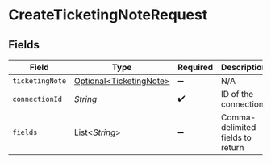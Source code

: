 # CreateTicketingNoteRequest


## Fields

| Field                                                            | Type                                                             | Required                                                         | Description                                                      |
| ---------------------------------------------------------------- | ---------------------------------------------------------------- | ---------------------------------------------------------------- | ---------------------------------------------------------------- |
| `ticketingNote`                                                  | [Optional\<TicketingNote>](../../models/shared/TicketingNote.md) | :heavy_minus_sign:                                               | N/A                                                              |
| `connectionId`                                                   | *String*                                                         | :heavy_check_mark:                                               | ID of the connection                                             |
| `fields`                                                         | List\<*String*>                                                  | :heavy_minus_sign:                                               | Comma-delimited fields to return                                 |